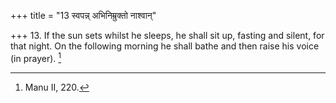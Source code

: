 +++
title = "13 स्वपन्न् अभिनिम्रुक्तो नाश्वान्"

+++
13. If the sun sets whilst he sleeps, he shall sit up, fasting and silent, for that night. On the following morning he shall bathe and then raise his voice (in prayer). [^7] 


[^7]:  Manu II, 220.
